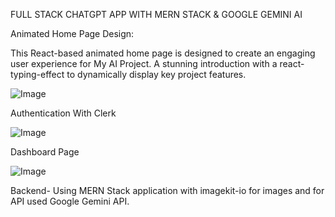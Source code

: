 FULL STACK CHATGPT APP WITH MERN STACK & GOOGLE GEMINI AI

Animated Home Page Design:

This React-based animated home page is designed to create an engaging user experience for My AI Project.
A stunning introduction with a react-typing-effect to dynamically display key project features.

![Image](https://github.com/user-attachments/assets/295a3880-b962-44e3-85a3-51b3eb1a89bd)

Authentication With Clerk

![Image](https://github.com/user-attachments/assets/eaf3e0eb-4851-4cb8-a573-0b9e32649942)

Dashboard Page

![Image](https://github.com/user-attachments/assets/71e92cef-64a9-413b-94dc-f10abd163ae8)

Backend- Using MERN Stack application with imagekit-io for images and for API used Google Gemini API.


